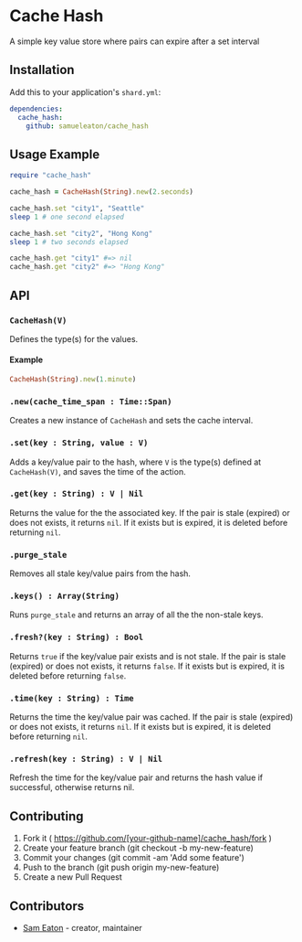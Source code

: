 # Cache Hash

A simple key value store where pairs can expire after a set interval

## Installation

Add this to your application's `shard.yml`:

```yaml
dependencies:
  cache_hash:
    github: samueleaton/cache_hash
```

## Usage Example

```ruby
require "cache_hash"

cache_hash = CacheHash(String).new(2.seconds)

cache_hash.set "city1", "Seattle"
sleep 1 # one second elapsed

cache_hash.set "city2", "Hong Kong"
sleep 1 # two seconds elapsed

cache_hash.get "city1" #=> nil
cache_hash.get "city2" #=> "Hong Kong"
```

## API

### `CacheHash(V)`

Defines the type(s) for the values.

#### Example

```ruby
CacheHash(String).new(1.minute)
```

### `.new(cache_time_span : Time::Span)`

Creates a new instance of `CacheHash` and sets the cache interval.

### `.set(key : String, value : V)`

Adds a key/value pair to the hash, where `V` is the type(s) defined at `CacheHash(V)`, and saves the time of the action.

### `.get(key : String) : V | Nil`

Returns the value for the the associated key. If the pair is stale (expired) or does not exists, it returns `nil`. If it exists but is expired, it is deleted before returning `nil`.

### `.purge_stale`

Removes all stale key/value pairs from the hash.

### `.keys() : Array(String)`

Runs `purge_stale` and returns an array of all the the non-stale keys.

### `.fresh?(key : String) : Bool`

Returns `true` if the key/value pair exists and is not stale. If the pair is stale (expired) or does not exists, it returns `false`. If it exists but is expired, it is deleted before returning `false`.

### `.time(key : String) : Time`

Returns the time the key/value pair was cached. If the pair is stale (expired) or does not exists, it returns `nil`. If it exists but is expired, it is deleted before returning `nil`.

### `.refresh(key : String) : V | Nil`

Refresh the time for the key/value pair and returns the hash value if successful, otherwise returns nil.

## Contributing

1. Fork it ( https://github.com/[your-github-name]/cache_hash/fork )
2. Create your feature branch (git checkout -b my-new-feature)
3. Commit your changes (git commit -am 'Add some feature')
4. Push to the branch (git push origin my-new-feature)
5. Create a new Pull Request

## Contributors

- [Sam Eaton](https://github.com/samueleaton) - creator, maintainer
